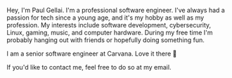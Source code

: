 Hey, I'm Paul Gellai. I'm a professional software engineer. I've always had a passion for tech since a young age, and it's my hobby as well as my profession. My interests include software development, cybersecurity, Linux, gaming, music, and computer hardware. During my free time I'm probably hanging out with friends or hopefully doing something fun.

I am a senior software engineer at Carvana. Love it there 🙂

If you'd like to contact me, feel free to do so at my email.
